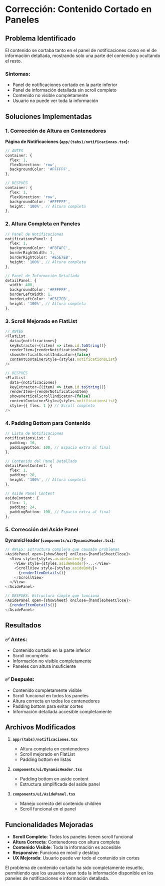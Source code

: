 # Corrección: Contenido Cortado en Paneles

## Problema Identificado

El contenido se cortaba tanto en el panel de notificaciones como en el de información detallada, mostrando solo una parte del contenido y ocultando el resto.

### **Síntomas:**
- Panel de notificaciones cortado en la parte inferior
- Panel de información detallada sin scroll completo
- Contenido no visible completamente
- Usuario no puede ver toda la información

## Soluciones Implementadas

### **1. Corrección de Altura en Contenedores**

**Página de Notificaciones (`app/(tabs)/notificaciones.tsx`):**

```typescript
// ANTES
container: {
  flex: 1,
  flexDirection: 'row',
  backgroundColor: '#FFFFFF',
},

// DESPUÉS
container: {
  flex: 1,
  flexDirection: 'row',
  backgroundColor: '#FFFFFF',
  height: '100%', // Altura completa
},
```

### **2. Altura Completa en Paneles**

```typescript
// Panel de Notificaciones
notificationsPanel: {
  flex: 1,
  backgroundColor: '#F8FAFC',
  borderRightWidth: 1,
  borderRightColor: '#E5E7EB',
  height: '100%', // Altura completa
},

// Panel de Información Detallada
detailPanel: {
  width: 400,
  backgroundColor: '#FFFFFF',
  borderLeftWidth: 1,
  borderLeftColor: '#E5E7EB',
  height: '100%', // Altura completa
},
```

### **3. Scroll Mejorado en FlatList**

```typescript
// ANTES
<FlatList
  data={notificaciones}
  keyExtractor={(item) => item.id.toString()}
  renderItem={renderNotificationItem}
  showsVerticalScrollIndicator={false}
  contentContainerStyle={styles.notificationsList}
/>

// DESPUÉS
<FlatList
  data={notificaciones}
  keyExtractor={(item) => item.id.toString()}
  renderItem={renderNotificationItem}
  showsVerticalScrollIndicator={false}
  contentContainerStyle={styles.notificationsList}
  style={{ flex: 1 }} // Scroll completo
/>
```

### **4. Padding Bottom para Contenido**

```typescript
// Lista de Notificaciones
notificationsList: {
  padding: 16,
  paddingBottom: 100, // Espacio extra al final
},

// Contenido del Panel Detallado
detailPanelContent: {
  flex: 1,
  padding: 20,
  height: '100%', // Altura completa
},

// Aside Panel Content
asideContent: {
  flex: 1,
  padding: 24,
  paddingBottom: 100, // Espacio extra al final
},
```

### **5. Corrección del Aside Panel**

**DynamicHeader (`components/ui/DynamicHeader.tsx`):**

```typescript
// ANTES: Estructura compleja que causaba problemas
<AsidePanel open={showSheet} onClose={handleSheetClose}>
  <View style={styles.asideContent}>
    <View style={styles.asideHeader}>...</View>
    <ScrollView style={styles.asideBody}>
      {renderItemDetails()}
    </ScrollView>
  </View>
</AsidePanel>

// DESPUÉS: Estructura simple que funciona
<AsidePanel open={showSheet} onClose={handleSheetClose}>
  {renderItemDetails()}
</AsidePanel>
```

## Resultados

### ✅ **Antes:**
- Contenido cortado en la parte inferior
- Scroll incompleto
- Información no visible completamente
- Paneles con altura insuficiente

### ✅ **Después:**
- Contenido completamente visible
- Scroll funcional en todos los paneles
- Altura correcta en todos los contenedores
- Padding bottom para evitar cortes
- Información detallada accesible completamente

## Archivos Modificados

1. **`app/(tabs)/notificaciones.tsx`**
   - Altura completa en contenedores
   - Scroll mejorado en FlatList
   - Padding bottom en listas

2. **`components/ui/DynamicHeader.tsx`**
   - Padding bottom en aside content
   - Estructura simplificada del aside panel

3. **`components/ui/AsidePanel.tsx`**
   - Manejo correcto del contenido children
   - Scroll funcional en el panel

## Funcionalidades Mejoradas

- **Scroll Completo**: Todos los paneles tienen scroll funcional
- **Altura Correcta**: Contenedores con altura completa
- **Contenido Visible**: Toda la información es accesible
- **Responsive**: Funciona en móvil y desktop
- **UX Mejorada**: Usuario puede ver todo el contenido sin cortes

El problema de contenido cortado ha sido completamente resuelto, permitiendo que los usuarios vean toda la información disponible en los paneles de notificaciones e información detallada. 